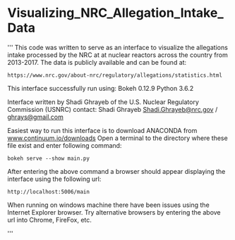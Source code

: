 # Visualizing_NRC_Allegation_Intake_Data
'''
This code was written to serve as an interface to visualize the allegations intake
processed by the NRC at at nuclear reactors across the country from 2013-2017. 
The data is publicly available and can be found  at: 
    
    https://www.nrc.gov/about-nrc/regulatory/allegations/statistics.html 
    

This interface successfully run using:
Bokeh 0.12.9
Python 3.6.2


Interface written by Shadi Ghrayeb of the U.S. Nuclear Regulatory Commission (USNRC) 
contact: 
Shadi Ghrayeb
Shadi.Ghrayeb@nrc.gov / ghrays@gmail.com


Easiest way to run this interface is to download ANACONDA from www.continuum.io/downloads
Open a terminal to the directory where these file exist and enter following command: 
    
    bokeh serve --show main.py
    
After entering the above command a browser should appear displaying the interface using the following url: 
    
    http://localhost:5006/main
    
When running on windows machine there have been issues using the Internet Explorer browser. Try alternative browsers by 
entering the above url into Chrome, FireFox, etc. 

'''
